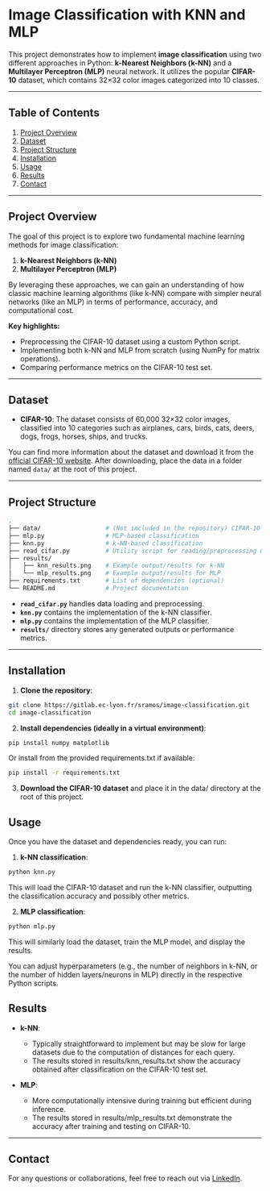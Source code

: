 # Image Classification with KNN and MLP

This project demonstrates how to implement **image classification** using two different approaches in Python: **k-Nearest Neighbors (k-NN)** and a **Multilayer Perceptron (MLP)** neural network. It utilizes the popular **CIFAR-10** dataset, which contains 32×32 color images categorized into 10 classes.

---

## Table of Contents
1. [Project Overview](#project-overview)  
2. [Dataset](#dataset)  
3. [Project Structure](#project-structure)  
4. [Installation](#installation)  
5. [Usage](#usage)  
6. [Results](#results)  
7. [Contact](#contact)  

---

## Project Overview

The goal of this project is to explore two fundamental machine learning methods for image classification:

1. **k-Nearest Neighbors (k-NN)**
2. **Multilayer Perceptron (MLP)**

By leveraging these approaches, we can gain an understanding of how classic machine learning algorithms (like k-NN) compare with simpler neural networks (like an MLP) in terms of performance, accuracy, and computational cost.

**Key highlights:**
- Preprocessing the CIFAR-10 dataset using a custom Python script.
- Implementing both k-NN and MLP from scratch (using NumPy for matrix operations).
- Comparing performance metrics on the CIFAR-10 test set.

---

## Dataset

- **CIFAR-10**: The dataset consists of 60,000 32×32 color images, classified into 10 categories such as airplanes, cars, birds, cats, deers, dogs, frogs, horses, ships, and trucks.

You can find more information about the dataset and download it from the [official CIFAR-10 website](https://www.cs.toronto.edu/~kriz/cifar.html). After downloading, place the data in a folder named `data/` at the root of this project.

---

## Project Structure

```bash
.
├── data/                  # (Not included in the repository) CIFAR-10 data folder
├── mlp.py                 # MLP-based classification
├── knn.py                 # k-NN-based classification
├── read_cifar.py          # Utility script for reading/preprocessing CIFAR-10
├── results/
│   ├── knn_results.png    # Example output/results for k-NN
│   └── mlp_results.png    # Example output/results for MLP
├── requirements.txt       # List of dependencies (optional)
└── README.md              # Project documentation
```


- **`read_cifar.py`** handles data loading and preprocessing.  
- **`knn.py`** contains the implementation of the k-NN classifier.  
- **`mlp.py`** contains the implementation of the MLP classifier.  
- **`results/`** directory stores any generated outputs or performance metrics.  

---

## Installation

1. **Clone the repository**:
```bash
git clone https://gitlab.ec-lyon.fr/sramos/image-classification.git
cd image-classification
```
2. **Install dependencies (ideally in a virtual environment)**:
```bash
pip install numpy matplotlib
```

Or install from the provided requirements.txt if available:
```bash
pip install -r requirements.txt
```
3. **Download the CIFAR-10 dataset** and place it in the data/ directory at the root of this project.

## Usage

Once you have the dataset and dependencies ready, you can run:

1. **k-NN classification**:
```bash
python knn.py
```
This will load the CIFAR-10 dataset and run the k-NN classifier, outputting the classification accuracy and possibly other metrics.

2. **MLP classification**:
```bash
python mlp.py
```
This will similarly load the dataset, train the MLP model, and display the results.


You can adjust hyperparameters (e.g., the number of neighbors in k-NN, or the number of hidden layers/neurons in MLP) directly in the respective Python scripts.

## Results

- **k-NN**:
    - Typically straightforward to implement but may be slow for large datasets due to the computation of distances for each query.
    - The results stored in results/knn_results.txt show the accuracy obtained after classification on the CIFAR-10 test set.


- **MLP**:
    - More computationally intensive during training but efficient during inference.
    - The results stored in results/mlp_results.txt demonstrate the accuracy after training and testing on CIFAR-10.

---

## Contact

For any questions or collaborations, feel free to reach out via [LinkedIn](www.linkedin.com/in/simon-ramos-190064234).
